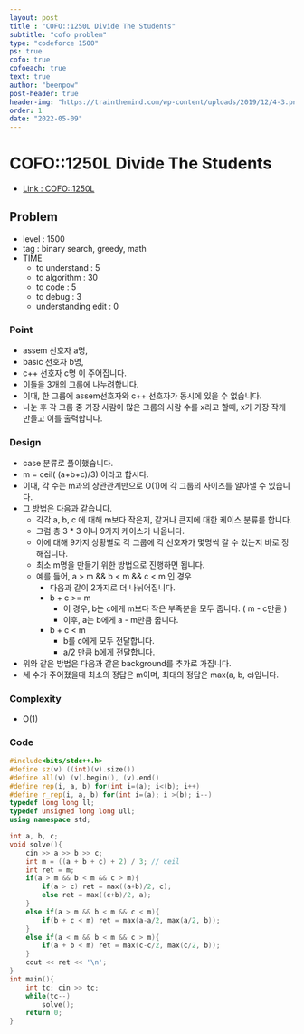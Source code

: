 ```yaml
---
layout: post
title : "COFO::1250L Divide The Students"
subtitle: "cofo problem"
type: "codeforce 1500"
ps: true
cofo: true
cofoeach: true
text: true
author: "beenpow"
post-header: true
header-img: "https://trainthemind.com/wp-content/uploads/2019/12/4-3.png"
order: 1
date: "2022-05-09"
---
```

# COFO::1250L Divide The Students
- [Link : COFO::1250L](https://codeforces.com/problemset/problem/1250/L)


## Problem 

- level : 1500
- tag : binary search, greedy, math
- TIME
  - to understand    : 5
  - to algorithm     : 30
  - to code          : 5
  - to debug         : 3
  - understanding edit : 0 

### Point
- assem 선호자 a명,
- basic 선호자 b명,
- c++ 선호자 c명 이 주어집니다.
- 이들을 3개의 그룹에 나누려합니다.
- 이때, 한 그룹에 assem선호자와 c++ 선호자가 동시에 있을 수 없습니다.
- 나눈 후 각 그룹 중 가장 사람이 많은 그룹의 사람 수를 x라고 할때, x가 가장 작게 만들고 이를 출력합니다.

### Design
- case 분류로 풀이했습니다.
- m = ceil( (a+b+c)/3) 이라고 합시다.
- 이때, 각 수는 m과의 상관관계만으로 O(1)에 각 그룹의 사이즈를 알아낼 수 있습니다.
- 그 방법은 다음과 같습니다.
  - 각각 a, b, c 에 대해 m보다 작은지, 같거나 큰지에 대한 케이스 분류를 합니다.
  - 그럼 총 3 * 3 이니 9가지 케이스가 나옵니다.
  - 이에 대해 9가지 상황별로 각 그룹에 각 선호자가 몇명씩 갈 수 있는지 바로 정해집니다.
  - 최소 m명을 만들기 위한 방법으로 진행하면 됩니다.
  - 예를 들어, a > m && b < m && c < m 인 경우
    - 다음과 같이 2가지로 더 나뉘어집니다.
    - b + c >= m
      - 이 경우, b는 c에게 m보다 작은 부족분을 모두 줍니다. ( m - c만큼 )
      - 이후, a는 b에게 a - m만큼 줍니다.
    - b + c < m 
      - b를 c에게 모두 전달합니다.
      - a/2 만큼 b에게 전달합니다.
- 위와 같은 방법은 다음과 같은 background를 추가로 가집니다.
- 세 수가 주어졌을때 최소의 정답은 m이며, 최대의 정답은 max(a, b, c)입니다.

### Complexity
- O(1)

### Code

```cpp
#include<bits/stdc++.h>
#define sz(v) ((int)(v).size())
#define all(v) (v).begin(), (v).end()
#define rep(i, a, b) for(int i=(a); i<(b); i++)
#define r_rep(i, a, b) for(int i=(a); i >(b); i--)
typedef long long ll;
typedef unsigned long long ull;
using namespace std;

int a, b, c;
void solve(){
    cin >> a >> b >> c;
    int m = ((a + b + c) + 2) / 3; // ceil
    int ret = m;
    if(a > m && b < m && c > m){
        if(a > c) ret = max((a+b)/2, c);
        else ret = max((c+b)/2, a);
    }
    else if(a > m && b < m && c < m){
        if(b + c < m) ret = max(a-a/2, max(a/2, b));
    }
    else if(a < m && b < m && c > m){
        if(a + b < m) ret = max(c-c/2, max(c/2, b));
    }
    cout << ret << '\n';
}
int main(){
    int tc; cin >> tc;
    while(tc--)
        solve();
    return 0;
}
```
